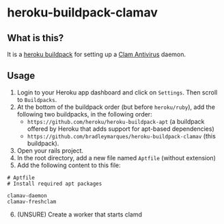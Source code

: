 # heroku-buildpack-clamav

## What is this?

It is a [heroku buildpack](http://devcenter.heroku.com/articles/buildpacks) for setting up a [Clam Antivirus](https://www.clamav.net/) daemon.

## Usage

1. Login to your Heroku app dashboard and click on `Settings`.  Then scroll to `Buildpacks`.
2. At the bottom of the buildpack order (but before `heroku/ruby`), add the following two buildpacks, in the following order:
    + `https://github.com/heroku/heroku-buildpack-apt` (a buildpack offered by Heroku that adds support for apt-based dependencies)
    + `https://github.com/bradleymarques/heroku-buildpack-clamav` (this buildpack).
3. Open your rails project.
4. In the root directory, add a new file named `Aptfile` (without extension)
5. Add the following content to this file:

```
# Aptfile
# Install required apt packages

clamav-daemon
clamav-freshclam
```

6. (UNSURE) Create a worker that starts clamd
